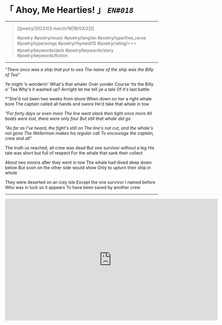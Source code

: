 # &#12300; Ahoy, Me Hearties! &#12301; *`EN#018`*

---

> [[poetry/2022/03 march/18|18/03/22]]
> 
> #poetry 
> #poetry/music 
> #poetry/lang/en 
> #poetry/type/free_verse #poetry/type/songs 
> #poetry/rhymed/🟡 
> #poetry/rating/⭐⭐⭐ 
> #poetry/keywords/dark #poetry/keywords/story #poetry/keywords/fiction 

---

   *"There once was a ship that put to sea
   The name of the ship was the Billy of Tea"*

Ye might 'e wonderin'
What's that whaler
Over yonder
Course 'tis the Billy o' Tea
Why's it washed up?
Arrright let me tell ye a tale
Of it's last battle

   *"She'd not been two weeks from shore
   When down on her a right whale bore
   The captain called all hands and swore
   He'd take that whale in tow

   *"For forty days or even more
   The line went slack then tight once more
   All boats were lost, there were only four
   But still that whale did go*

   *"As far as I've heard, the fight's still on
   The line's not cut, and the whale's not gone
   The Wellerman makes his regular call
   To encourage the captain, crew and all"*

The truth us reached, all crew was dead
But one survivor without a leg
His tale was short but full of respect
For the whale that sank their collect

About two moons after they went in tow
The whale had dived deep down below
But soon on the other side would show
Only to upturn their ship in whole

They were deserted on an icey isle
Except the one survivor I named before
Who was in luck so it appears
To have been saved by another crew

---

<iframe width="700" height="400" src="https://www.youtube.com/embed/bNQSMTNSnUw?si=5kk8najceqqucoNE" title="YouTube video player" frameborder="0" allow="accelerometer; autoplay; clipboard-write; encrypted-media; gyroscope; picture-in-picture; web-share" referrerpolicy="strict-origin-when-cross-origin" allowfullscreen></iframe>